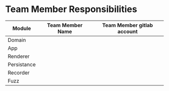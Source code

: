 # Team Member Responsibilities

| Module      | Team Member Name | Team Member gitlab account |
| ----------- | ---------------- | -------------------------- |
| Domain      |                  |                            |
| App         |                  |                            |
| Renderer    |                  |                            |
| Persistance |                  |                            |
| Recorder    |                  |                            |
| Fuzz        |                  |                            |
